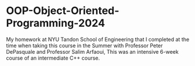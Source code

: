 # OOP-Object-Oriented-Programming-2024
My homework at NYU Tandon School of Engineering that I completed at the time when taking this course in the Summer with Professor Peter DePasquale and Professor Salim Arfaoui,
This was an intensive 6-week course of an intermediate C++ course.
